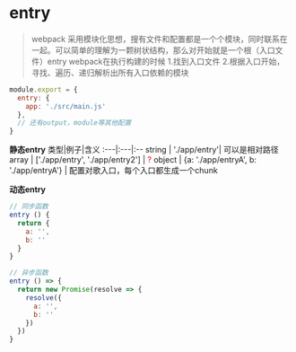 # entry

> webpack 采用模块化思想，搜有文件和配置都是一个个模块，同时联系在一起。可以简单的理解为一颗树状结构，那么对开始就是一个根（入口文件）entry
webpack在执行构建的时候
1.找到入口文件
2.根据入口开始，寻找、遍历、递归解析出所有入口依赖的模块

```js
module.export = {
  entry: {
    app: './src/main.js'
  },
  // 还有output，module等其他配置
}
```

**静态entry**
类型|例子|含义
:---|:---|:--
string | './app/entry'| 可以是相对路径
array | ['./app/entry', './app/entry2'] | <span style="color:red;">?</span>
object | {a: './app/entryA', b: './app/entryA'} | 配置对歌入口，每个入口都生成一个chunk

**动态entry**
```js
// 同步函数
entry () {
  return {
    a: '',
    b: ''
  }
}

// 异步函数
entry () => {
  return new Promise(resolve => {
    resolve({
      a: '',
      b: ''
    })
  })
}
```
